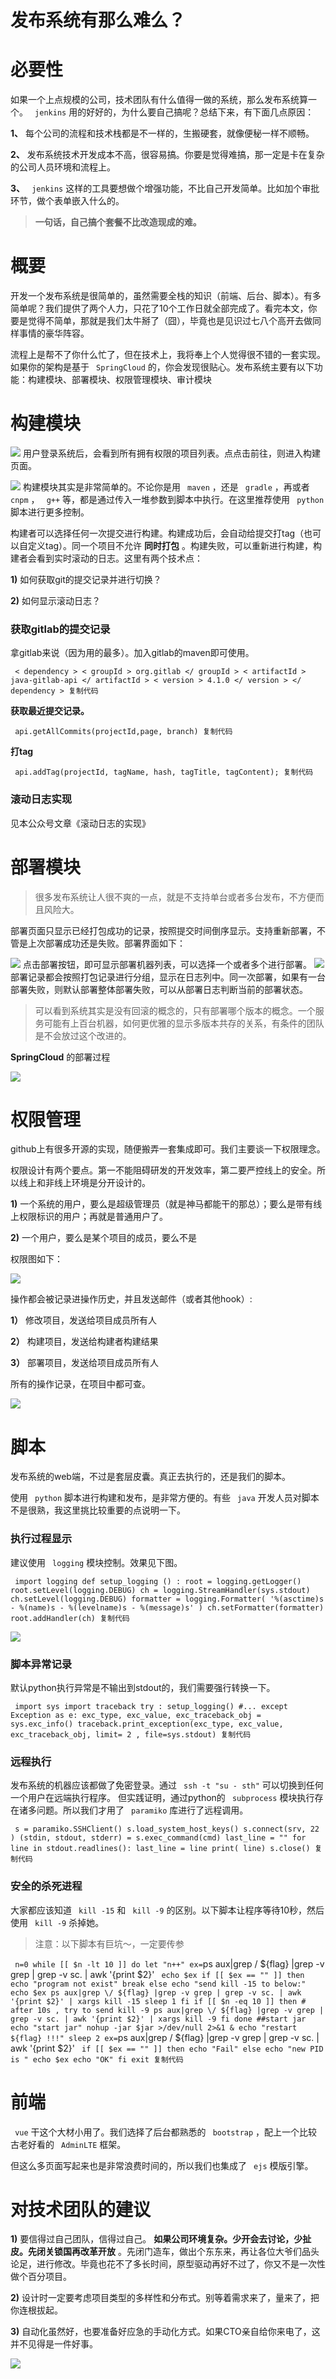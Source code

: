 # 发布系统有那么难么？ #

# 必要性 #

如果一个上点规模的公司，技术团队有什么值得一做的系统，那么发布系统算一个。 ` jenkins` 用的好好的，为什么要自己搞呢？总结下来，有下面几点原因：

**1、** 每个公司的流程和技术栈都是不一样的，生搬硬套，就像便秘一样不顺畅。

**2、** 发布系统技术开发成本不高，很容易搞。你要是觉得难搞，那一定是卡在复杂的公司人员环境和流程上。

**3、** ` jenkins` 这样的工具要想做个增强功能，不比自己开发简单。比如加个审批环节，做个表单嵌入什么的。

> 
> 
> 
> **一句话，自己搞个套餐不比改造现成的难。**
> 
> 

# 概要 #

开发一个发布系统是很简单的，虽然需要全栈的知识（前端、后台、脚本）。有多简单呢？我们提供了两个人力，只花了10个工作日就全部完成了。看完本文，你要是觉得不简单，那就是我们太牛掰了（囧），毕竟也是见识过七八个高开去做同样事情的豪华阵容。

流程上是帮不了你什么忙了，但在技术上，我将奉上个人觉得很不错的一套实现。如果你的架构是基于 ` SpringCloud` 的，你会发现很贴心。发布系统主要有以下功能：构建模块、部署模块、权限管理模块、审计模块

# 构建模块 #

![](https://user-gold-cdn.xitu.io/2019/5/29/16b014f6b1fb4e64?imageView2/0/w/1280/h/960/ignore-error/1) 用户登录系统后，会看到所有拥有权限的项目列表。点点击前往，则进入构建页面。

![](https://user-gold-cdn.xitu.io/2019/5/29/16b014f9735e18db?imageView2/0/w/1280/h/960/ignore-error/1) 构建模块其实是非常简单的。不论你是用 ` maven` ，还是 ` gradle` ，再或者 ` cnpm` ， ` g++` 等，都是通过传入一堆参数到脚本中执行。在这里推荐使用 ` python` 脚本进行更多控制。

构建者可以选择任何一次提交进行构建。构建成功后，会自动给提交打tag（也可以自定义tag）。同一个项目不允许 **同时打包** 。构建失败，可以重新进行构建，构建者会看到实时滚动的日志。这里有两个技术点：

**1)** 如何获取git的提交记录并进行切换？

**2)** 如何显示滚动日志？

### 获取gitlab的提交记录 ###

拿gitlab来说（因为用的最多）。加入gitlab的maven即可使用。

` < dependency > < groupId > org.gitlab </ groupId > < artifactId > java-gitlab-api </ artifactId > < version > 4.1.0 </ version > </ dependency > 复制代码`

**获取最近提交记录。**

` api.getAllCommits(projectId,page, branch) 复制代码`

**打tag**

` api.addTag(projectId, tagName, hash, tagTitle, tagContent); 复制代码`

### 滚动日志实现 ###

见本公众号文章《滚动日志的实现》

# 部署模块 #

> 
> 
> 
> 很多发布系统让人很不爽的一点，就是不支持单台或者多台发布，不方便而且风险大。
> 
> 

部署页面只显示已经打包成功的记录，按照提交时间倒序显示。支持重新部署，不管是上次部署成功还是失败。部署界面如下：

![](https://user-gold-cdn.xitu.io/2019/5/29/16b014fc11aed81c?imageView2/0/w/1280/h/960/ignore-error/1) 点击部署按钮，即可显示部署机器列表，可以选择一个或者多个进行部署。 ![](https://user-gold-cdn.xitu.io/2019/5/29/16b014ff817e42d6?imageView2/0/w/1280/h/960/ignore-error/1) 部署记录都会按照打包记录进行分组，显示在日志列中。同一次部署，如果有一台部署失败，则默认部署整体部署失败，可以从部署日志判断当前的部署状态。

> 
> 
> 
> 可以看到系统其实是没有回滚的概念的，只有部署哪个版本的概念。一个服务可能有上百台机器，如何更优雅的显示多版本共存的关系，有条件的团队是不会放过这个改进的。
> 
> 
> 

**SpringCloud** 的部署过程

![](https://user-gold-cdn.xitu.io/2019/5/29/16b015025c0628e1?imageView2/0/w/1280/h/960/ignore-error/1)

# 权限管理 #

github上有很多开源的实现，随便搬弄一套集成即可。我们主要谈一下权限理念。

权限设计有两个要点。第一不能阻碍研发的开发效率，第二要严控线上的安全。所以线上和非线上环境是分开设计的。

**1)** 一个系统的用户，要么是超级管理员（就是神马都能干的那总）；要么是带有线上权限标识的用户；再就是普通用户了。

**2)** 一个用户，要么是某个项目的成员，要么不是

权限图如下：

![](https://user-gold-cdn.xitu.io/2019/5/29/16b0150564ee8acb?imageView2/0/w/1280/h/960/ignore-error/1)

操作都会被记录进操作历史，并且发送邮件（或者其他hook）:

**1）** 修改项目，发送给项目成员所有人

**2）** 构建项目，发送给构建者构建结果

**3）** 部署项目，发送给项目成员所有人

所有的操作记录，在项目中都可查。

![](https://user-gold-cdn.xitu.io/2019/5/29/16b015097b30070c?imageView2/0/w/1280/h/960/ignore-error/1)

# 脚本 #

发布系统的web端，不过是套层皮囊。真正去执行的，还是我们的脚本。

使用 ` python` 脚本进行构建和发布，是非常方便的。有些 ` java` 开发人员对脚本不是很熟，我这里挑比较重要的点说明一下。

### 执行过程显示 ###

建议使用 ` logging` 模块控制。效果见下图。

` import logging def setup_logging () : root = logging.getLogger() root.setLevel(logging.DEBUG) ch = logging.StreamHandler(sys.stdout) ch.setLevel(logging.DEBUG) formatter = logging.Formatter( '%(asctime)s - %(name)s - %(levelname)s - %(message)s' ) ch.setFormatter(formatter) root.addHandler(ch) 复制代码`

![](https://user-gold-cdn.xitu.io/2019/5/29/16b0150c6513d723?imageView2/0/w/1280/h/960/ignore-error/1)

### 脚本异常记录 ###

默认python执行异常是不输出到stdout的，我们需要强行转换一下。

` import sys import traceback try : setup_logging() #... except Exception as e: exc_type, exc_value, exc_traceback_obj = sys.exc_info() traceback.print_exception(exc_type, exc_value, exc_traceback_obj, limit= 2 , file=sys.stdout) 复制代码`

### 远程执行 ###

发布系统的机器应该都做了免密登录。通过 ` ssh -t "su - sth"` 可以切换到任何一个用户在远端执行程序。 但实践证明，通过python的 ` subprocess` 模块执行存在诸多问题。所以我们才用了 ` paramiko` 库进行了远程调用。

` s = paramiko.SSHClient() s.load_system_host_keys() s.connect(srv, 22 ) (stdin, stdout, stderr) = s.exec_command(cmd) last_line = "" for line in stdout.readlines(): last_line = line print( line) s.close() 复制代码`

### 安全的杀死进程 ###

大家都应该知道 ` kill -15` 和 ` kill -9` 的区别。以下脚本让程序等待10秒，然后使用 ` kill -9` 杀掉她。

> 
> 
> 
> 注意：以下脚本有巨坑～，一定要传参
> 
> 

` n=0 while [[ $n -lt 10 ]] do let "n++" ex=`ps aux|grep \/ ${flag} |grep -v grep | grep -v sc. | awk '{print $2}' ` echo $ex if [[ $ex == "" ]] then echo "program not exist" break else echo "send kill -15 to below:" echo $ex ps aux|grep \/ ${flag} |grep -v grep | grep -v sc. | awk '{print $2}' | xargs kill -15 sleep 1 fi if [[ $n -eq 10 ]] then # after 10s , try to send kill -9 ps aux|grep \/ ${flag} |grep -v grep | grep -v sc. | awk '{print $2}' | xargs kill -9 fi done ##start jar echo "start jar" nohup -jar $jar >/dev/null 2>&1 & echo "restart ${flag} !!!" sleep 2 ex=`ps aux|grep \/ ${flag} |grep -v grep | grep -v sc. | awk '{print $2}' ` if [[ $ex == "" ]] then echo "Fail" else echo "new PID is " echo $ex echo "OK" fi exit 复制代码`

# 前端 #

` vue` 干这个大材小用了。我们选择了后台都熟悉的 ` bootstrap` ，配上一个比较古老好看的 ` AdminLTE` 框架。

但这么多页面写起来也是非常浪费时间的，所以我们也集成了 ` ejs` 模版引擎。

# 对技术团队的建议 #

**1)** 要信得过自己团队，信得过自己。 **如果公司环境复杂。少开会去讨论，少扯皮。先闭关锁国再改革开放** 。先闭门造车，做出个东东来，再让各位大爷们品头论足，进行修改。毕竟也花不了多长时间，原型驱动再好不过了，你又不是一次性做个百分项目。

**2)** 设计时一定要考虑项目类型的多样性和分布式。别等着需求来了，量来了，把你连根拔起。

**3)** 自动化虽然好，也要准备好应急的手动化方式。如果CTO亲自给你来电了，这并不见得是一件好事。

![](https://user-gold-cdn.xitu.io/2019/5/29/16b0151f71b35f8b?imageView2/0/w/1280/h/960/ignore-error/1)
